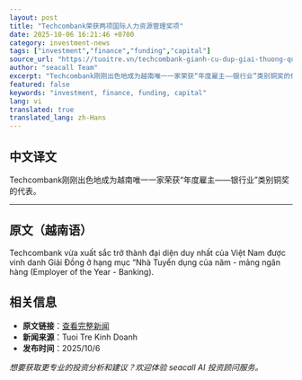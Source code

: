 ```yaml
---
layout: post
title: "Techcombank荣获两项国际人力资源管理奖项"
date: 2025-10-06 16:21:46 +0700
category: investment-news
tags: ["investment","finance","funding","capital"]
source_url: "https://tuoitre.vn/techcombank-gianh-cu-dup-giai-thuong-quoc-te-ve-quan-tri-nhan-su-2025100619511443.htm"
author: "seacall Team"
excerpt: "Techcombank刚刚出色地成为越南唯一一家荣获“年度雇主——银行业”类别铜奖的代表。..."
featured: false
keywords: "investment, finance, funding, capital"
lang: vi
translated: true
translated_lang: zh-Hans
---
```


## 中文译文

Techcombank刚刚出色地成为越南唯一一家荣获“年度雇主——银行业”类别铜奖的代表。

---

## 原文（越南语）

Techcombank vừa xuất sắc trở thành đại diện duy nhất của Việt Nam được vinh danh Giải Đồng ở hạng mục “Nhà Tuyển dụng của năm - mảng ngân hàng (Employer of the Year - Banking).

## 相关信息

- **原文链接**：[查看完整新闻](https://tuoitre.vn/techcombank-gianh-cu-dup-giai-thuong-quoc-te-ve-quan-tri-nhan-su-2025100619511443.htm)
- **新闻来源**：Tuoi Tre Kinh Doanh
- **发布时间**：2025/10/6

*想要获取更专业的投资分析和建议？欢迎体验 seacall AI 投资顾问服务。*